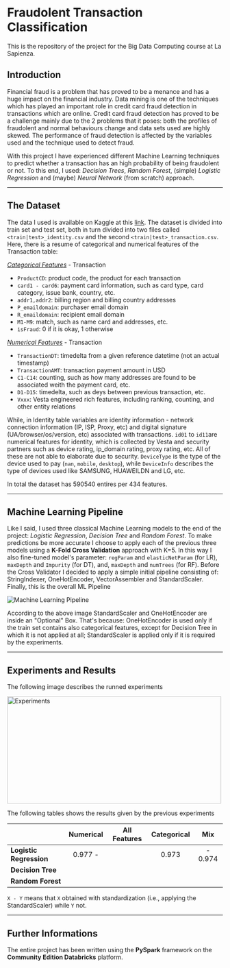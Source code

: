 # Fraudolent Transaction Classification

This is the repository of the project for the Big Data Computing course at La Sapienza.

## Introduction

Financial fraud is a problem that has proved to be a menance and has a huge impact on the financial industry. Data mining is one of the techniques which has played an important role in credit card fraud detection in transactions which are online. Credit card fraud detection has proved to be a challenge mainly due to the 2 problems that it poses: both the profiles of fraudolent and normal behaviours change and data sets used are highly skewed. The performance of fraud detection is affected by the variables used and the technique used to detect fraud.

With this project I have experienced different Machine Learning techniques to predict whether a transaction has an high probability of being fraudolent or not. To this end, I used: *Decision Trees*, *Random Forest*, (simple) *Logistic Regression* and (maybe) *Neural Network* (from scratch) approach. 

---

## The Dataset

The data I used is available on Kaggle at this [link](https://www.kaggle.com/c/ieee-fraud-detection). The dataset is divided into train set and test set, both in turn divided into two files called `<train|test>_identity.csv` and the second `<train|test>_transaction.csv`. Here, there is a resume of categorical and numerical features of the Transaction table:

<ins>*Categorical Features*</ins> - Transaction

- `ProductCD`: product code, the product for each transaction
- `card1 - card6`: payment card information, such as card type, card category, issue bank, country, etc.
- `addr1,addr2`: billing region and billing country addresses
- `P_emaildomain`: purchaser email domain
- `R_emaildomain`: recipient email domain
- `M1-M9`: match, such as name card and addresses, etc.
- `isFraud`: 0 if it is okay, 1 otherwise

<ins>*Numerical Features*</ins> - Transaction

- `TransactionDT`: timedelta from a given reference datetime (not an actual timestamp)
- `TransactionAMT`: transaction payment amount in USD
- `C1-C14`: counting, such as how many addresses are found to be associated weith the payment card, etc.
- `D1-D15`: timedelta, such as deys between previous transaction, etc.
- `Vxxx`: Vesta engineered rich features, including ranking, counting, and other entity relations

While, in Identity table variables are identity information - network connection information (IP, ISP, Proxy, etc) and digital signature (UA/browser/os/version, etc) associated with transactions. `id01` to `id11`are numerical features for identity, which is collected by Vesta and security partners such as device rating, ip_domain rating, proxy rating, etc. All of these are not able to elaborate due to security. `DeviceType` is the type of the device used to pay (`nan`, `mobile`, `desktop`), while `DeviceInfo` describes the type of devices used like SAMSUNG, HUAWEILDN and LG, etc. 

In total the dataset has 590540 entires per 434 features.

---

## Machine Learning Pipeline

Like I said, I used three classical Machine Learning models to the end of the project: *Logistic Regression*, *Decision Tree* and *Random Forest*. To make predictions be more accurate I choose to apply each of the previous three models using a **K-Fold Cross Validation** approach with K=5. In this way I also fine-tuned model's parameter: `regParam` and `elasticNetParam` (for LR), `maxDepth` and `Impurity` (for DT), and, `maxDepth` and `numTrees` (for RF). Before the Cross Validator I decided to apply a simple initial pipeline consisting of: StringIndexer, OneHotEncoder, VectorAssembler and StandardScaler. Finally, this is the overall ML Pipeline

<img src="https://i.imgur.com/vRtnUHf.png" alt="Machine Learning Pipeline" />

According to the above image StandardScaler and OneHotEncoder are inside an "Optional" Box. That's because: OneHotEncoder is used only if the train set contains also categorical features, except for Decision Tree in which it is not applied at all; StandardScaler is applied only if it is required by the experiments.

---

## Experiments and Results

The following image describes the runned experiments

<img src="https://i.imgur.com/5eTQUGE.png" alt="Experiments" width=500 height=250/>

The following tables shows the results given by the previous experiments

|                         | **Numerical** | **All Features** | **Categorical** | **Mix** |
|-------------------------|:-------------:|:----------------:|:---------------:|:-------:|
| **Logistic Regression** |    0.977 -    |                  |      0.973      | - 0.974 |
| **Decision Tree**       |               |                  |                 |         |
| **Random Forest**       |               |                  |                 |         |

`X - Y` means that `X` obtained with standardization (i.e., applying the StandardScaler) while `Y` not.

---

## Further Informations

The entire project has been written using the **PySpark** framework on the **Community Edition Databricks** platform.